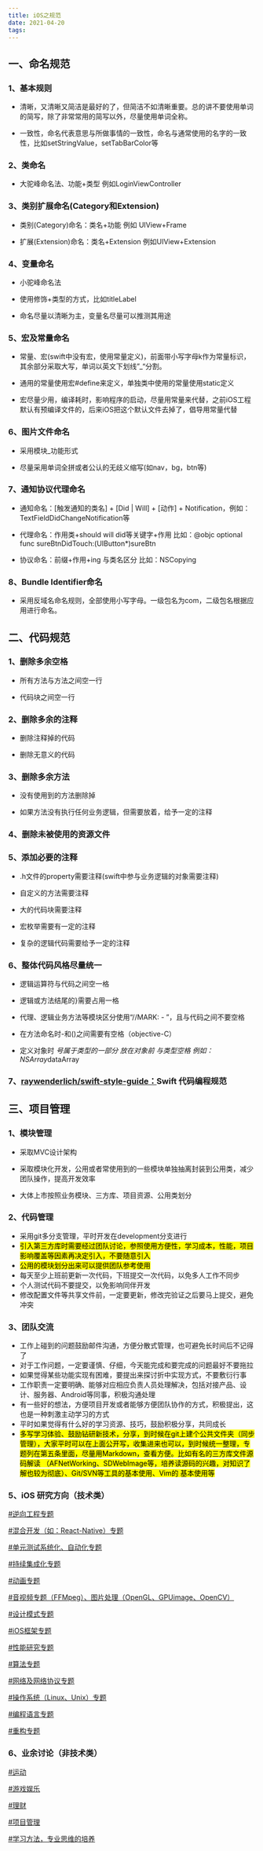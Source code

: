 ```yaml
---
title: iOS之规范
date: 2021-04-20
tags:
---
```


## 一、命名规范

### 1、基本规则

* 清晰，又清晰又简洁是最好的了，但简洁不如清晰重要。总的讲不要使用单词的简写，除了非常常用的简写以外，尽量使用单词全称。

* 一致性，命名代表意思与所做事情的一致性，命名与通常使用的名字的一致性，比如setStringValue，setTabBarColor等

### 2、类命名

* 大驼峰命名法、功能+类型 例如LoginViewController

### 3、类别扩展命名(Category和Extension)

* 类别(Category)命名：类名+功能 例如 UIView+Frame

* 扩展(Extension)命名：类名+Extension 例如UIView+Extension
  
### 4、变量命名

* 小驼峰命名法

* 使用修饰+类型的方式，比如titleLabel
* 命名尽量以清晰为主，变量名尽量可以推测其用途

### 5、宏及常量命名

* 常量、宏(swift中没有宏，使用常量定义)，前面带小写字母k作为常量标识，其余部分采取大写，单词以英文下划线”_“分割。

* 通用的常量使用宏#define来定义，单独类中使用的常量使用static定义
* 宏尽量少用，编译耗时，影响程序的启动，尽量用常量来代替，之前iOS工程默认有预编译文件的，后来iOS把这个默认文件去掉了，倡导用常量代替

### 6、图片文件命名

* 采用模块_功能形式

* 尽量采用单词全拼或者公认的无歧义缩写(如nav，bg，btn等)

### 7、通知协议代理命名

* 通知命名：[触发通知的类名] + [Did | Will] + [动作] + Notification，例如：TextFieldDidChangeNotification等

* 代理命名：作用类+should will did等关键字+作用 比如：@objc optional  func sureBtnDidTouch:(UIButton*)sureBtn
* 协议命名：前缀+作用+ing 与类名区分 比如：NSCopying

### 8、Bundle Identifier命名

* 采用反域名命名规则，全部使用小写字母。一级包名为com，二级包名根据应用进行命名。

## 二、代码规范

### 1、删除多余空格

* 所有方法与方法之间空一行

* 代码块之间空一行

### 2、删除多余的注释

* 删除注释掉的代码

* 删除无意义的代码

### 3、删除多余方法

* 没有使用到的方法删除掉

* 如果方法没有执行任何业务逻辑，但需要放着，给予一定的注释

### 4、删除未被使用的资源文件

### 5、添加必要的注释

* .h文件的property需要注释(swift中参与业务逻辑的对象需要注释)

* 自定义的方法需要注释
* 大的代码块需要注释
* 宏枚举需要有一定的注释
* 复杂的逻辑代码需要给予一定的注释

### 6、整体代码风格尽量统一

* 逻辑运算符与代码之间空一格

* 逻辑或方法结尾的}需要占用一格
* 代理、逻辑业务方法等模块区分使用“//MARK: - ”，且与代码之间不要空格
* 在方法命名时-和()之间需要有空格（objective-C）
* 定义对象时 *号属于类型的一部分 放在对象前 与类型空格 例如：NSArray*dataArray

### 7、[raywenderlich/swift-style-guide：](https://github.com/raywenderlich/swift-style-guide)Swift 代码编程规范

## 三、项目管理

### 1、模块管理

* 采取MVC设计架构  

* 采取模块化开发，公用或者常使用到的一些模块单独抽离封装到公用类，减少团队操作，提高开发效率
* 大体上市按照业务模块、三方库、项目资源、公用类划分

### 2、代码管理

* 采用git多分支管理，平时开发在development分支进行
* <mark>引入第三方库时需要经过团队讨论，参照使用方便性，学习成本，性能，项目影响覆盖等因素再决定引入，不要随意引入</mark>
* <mark>公用的模块划分出来可以提供团队参考使用
* 每天至少上班前更新一次代码，下班提交一次代码，以免多人工作不同步
* 个人测试代码不要提交，以免影响同伴开发
* 修改配置文件等共享文件前，一定要更新，修改完验证之后要马上提交，避免冲突

### 3、团队交流

* 工作上碰到的问题鼓励邮件沟通，方便分散式管理，也可避免长时间后不记得了
* 对于工作问题，一定要谨慎、仔细，今天能完成和要完成的问题最好不要拖拉
* 如果觉得某些功能实现有困难，要提出来探讨折中实现方式，不要敷衍行事
* 工作职责一定要明确、能够对应相应负责人员处理解决，包括对接产品、设计、服务器、Android等同事，积极沟通处理
* 有一些好的想法，方便项目开发或者能够方便团队协作的方式，积极提出，这也是一种刺激主动学习的方式
* 平时如果觉得有什么好的学习资源、技巧，鼓励积极分享，共同成长
* <mark>多写学习体验、鼓励钻研新技术，分享，到时候在git上建个公共文件夹（同步管理），大家平时可以在上面公开写，收集进来也可以，到时候统一整理，专题列在第五条里面，尽量用Markdown，查看方便。比如有名的三方库文件源码解读
（AFNetWorking、SDWebImage等，培养读源码的兴趣，对知识了解也较为彻底）、Git/SVN等工具的基本使用、Vim的
基本使用等

### 5、iOS 研究方向（技术类）

[#逆向工程专题]("")

[#混合开发（如：React-Native）专题]("")

[#单元测试系统化、自动化专题]("")

[#持续集成化专题]("")

[#动画专题]("")

[#音视频专题（FFMpeg）、图片处理（OpenGL、GPUimage、OpenCV）]("")

[#设计模式专题]("")

[#iOS框架专题]("")

[#性能研究专题]("")

[#算法专题]("")

[#网络及网络协议专题]("")

[#操作系统（Linux、Unix）专题]("")

[#编程语言专题]("")

[#重构专题]("")

### 6、业余讨论（非技术类）

[#运动]("")

[#游戏娱乐]("")

[#理财]("")

[#项目管理]("")

[#学习方法，专业思维的培养]("")
